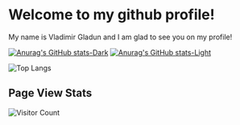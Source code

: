 # Welcome to my github profile!

My name is Vladimir Gladun and I am glad to see you on my profile!

[![Anurag's GitHub stats-Dark](https://github-readme-stats.vercel.app/api?username=GladunVladimir&hide_rank=true&show_icons=true&theme=dark#gh-dark-mode-only)](https://github.com/anuraghazra/github-readme-stats#gh-dark-mode-only)
[![Anurag's GitHub stats-Light](https://github-readme-stats.vercel.app/api?username=gladunVladimir&show_icons=true&theme=default#gh-light-mode-only)](https://github.com/anuraghazra/github-readme-stats#gh-light-mode-only)


![Top Langs](https://github-readme-stats.vercel.app/api/top-langs/?username=GladunVladimir&hide_progress=true)



## Page View Stats
![Visitor Count](https://profile-counter.glitch.me/{GladunVladimir}/count.svg)
